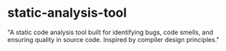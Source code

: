 # static-analysis-tool
"A static code analysis tool built for identifying bugs, code smells, and ensuring quality in source code. Inspired by compiler design principles."
